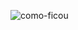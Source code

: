 ![como-ficou](https://user-images.githubusercontent.com/61603785/110995506-36398780-8359-11eb-90a8-501b40153b73.jpg)
